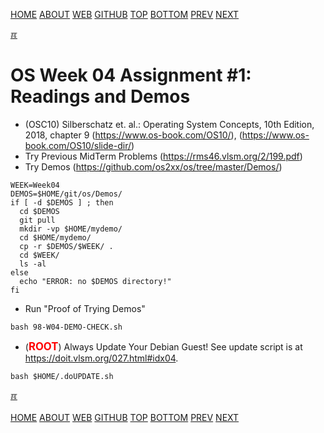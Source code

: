 ---
---
[HOME](index.md)
[ABOUT](README.md)
[WEB](https://osp4diss.vlsm.org/)
[GITHUB](https://github.com/os2xx/osp4diss/)
[TOP](#)
[BOTTOM](#endofpage)
[PREV](AOS.md#idx04)
[NEXT](W04-02.md)

[&#x213C;](#endofpage)<br id="idx00">
# OS Week 04 Assignment #1: Readings and Demos

* (OSC10) Silberschatz et. al.: Operating System Concepts, 10th Edition, 2018,
  chapter 9 (<https://www.os-book.com/OS10/>),
  (<https://www.os-book.com/OS10/slide-dir/>)
* Try Previous MidTerm Problems (<https://rms46.vlsm.org/2/199.pdf>)
* Try Demos (<https://github.com/os2xx/os/tree/master/Demos/>)

```
WEEK=Week04
DEMOS=$HOME/git/os/Demos/
if [ -d $DEMOS ] ; then
  cd $DEMOS
  git pull
  mkdir -vp $HOME/mydemo/
  cd $HOME/mydemo/
  cp -r $DEMOS/$WEEK/ .
  cd $WEEK/
  ls -al
else
  echo "ERROR: no $DEMOS directory!"
fi

```

* Run "Proof of Trying Demos"

```
bash 98-W04-DEMO-CHECK.sh

```

* (<span style="color:red; font-weight:bold; font-size:larger;">ROOT</span>)
  Always Update Your Debian Guest! See update script is at <https://doit.vlsm.org/027.html#idx04>.

```
bash $HOME/.doUPDATE.sh

```

[&#x213C;](#)<br id="endofpage"><br>
[HOME](index.md)
[ABOUT](README.md)
[WEB](https://osp4diss.vlsm.org/)
[GITHUB](https://github.com/os2xx/osp4diss/)
[TOP](#)
[BOTTOM](#endofpage)
[PREV](AOS.md#idx04)
[NEXT](W04-02.md)
<br>

